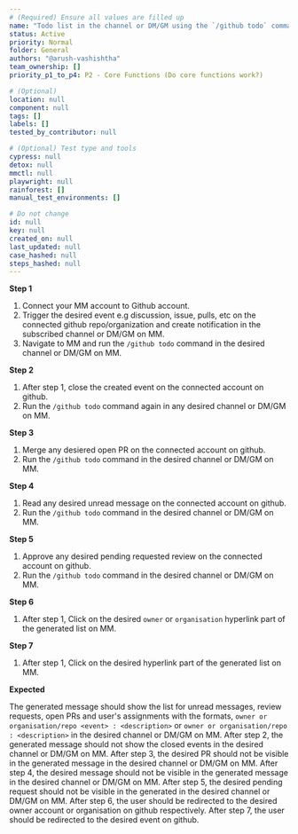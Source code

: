 ```yaml
---
# (Required) Ensure all values are filled up
name: "Todo list in the channel or DM/GM using the `/github todo` command."
status: Active
priority: Normal
folder: General
authors: "@arush-vashishtha"
team_ownership: []
priority_p1_to_p4: P2 - Core Functions (Do core functions work?)

# (Optional)
location: null
component: null
tags: []
labels: []
tested_by_contributor: null

# (Optional) Test type and tools
cypress: null
detox: null
mmctl: null
playwright: null
rainforest: []
manual_test_environments: []

# Do not change
id: null
key: null
created_on: null
last_updated: null
case_hashed: null
steps_hashed: null
---
```


**Step 1**

1. Connect your MM account to Github account.
2. Trigger the desired event e.g discussion, issue, pulls, etc on the connected github repo/organization and create notification in the subscribed channel or DM/GM on MM.
3. Navigate to MM and run the `/github todo` command in the desired channel or DM/GM on MM.

**Step 2**

1. After step 1, close the created event on the connected account on github.
2. Run the `/github todo` command again in any desired channel or DM/GM on MM.

**Step 3**

1. Merge any desiered open PR on the connected account on github.
2. Run the `/github todo` command in the desired channel or DM/GM on MM.

**Step 4**

1. Read any desired unread message on the connected account on github.
2. Run the `/github todo` command in the desired channel or DM/GM on MM.

**Step 5**

1. Approve any desired pending requested review on the connected account on github.
2. Run the `/github todo` command in the desired channel or DM/GM on MM.

**Step 6**

1. After step 1, Click on the desired `owner` or `organisation` hyperlink part of the generated list on MM.

**Step 7**

1. After step 1, Click on the desired <description> hyperlink part of the generated list on MM.

**Expected**

The generated message should show the list for unread messages, review requests, open PRs and user's assignments with the formats, `owner or organisation/repo <event> : <description>` or `owner or organisation/repo : <description>` in the desired channel or DM/GM on MM.
After step 2, the generated message should not show the closed events in the desired channel or DM/GM on MM.
After step 3, the desired PR should not be visible in the generated message in the desired channel or DM/GM on MM.
After step 4, the desired message should not be visible in the generated message in the desired channel or DM/GM on MM. 
After step 5, the desired pending request should not be visible in the generated in the desired channel or DM/GM on MM.
After step 6, the user should be redirected to the desired owner account or organisation on github respectively. 
After step 7, the user should be redirected to the desired event on github.